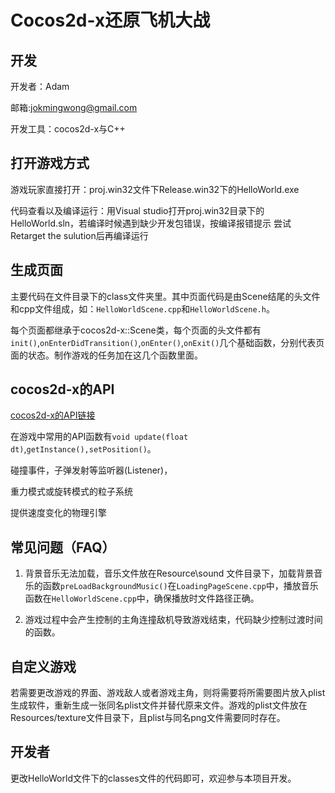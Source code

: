 # Cocos2d-x还原飞机大战

## 开发

开发者：Adam

邮箱:jokmingwong@gmail.com

开发工具：cocos2d-x与C++



## 打开游戏方式

游戏玩家直接打开：proj.win32文件下Release.win32下的HelloWorld.exe

代码查看以及编译运行：用Visual studio打开proj.win32目录下的HelloWorld.sln，若编译时候遇到缺少开发包错误，按编译报错提示 尝试Retarget the sulution后再编译运行



## 生成页面

主要代码在文件目录下的class文件夹里。其中页面代码是由Scene结尾的头文件和cpp文件组成，如：`HelloWorldScene.cpp`和`HelloWorldScene.h`。

每个页面都继承于cocos2d-x::Scene类，每个页面的头文件都有`init()`,`onEnterDidTransition()`,`onEnter()`,`onExit()`几个基础函数，分别代表页面的状态。制作游戏的任务加在这几个函数里面。



## cocos2d-x的API

[cocos2d-x的API链接](http://www.cocos.com/docs/native/)

在游戏中常用的API函数有`void update(float dt)`,`getInstance(),setPosition()`。

碰撞事件，子弹发射等监听器(Listener)，

重力模式或旋转模式的粒子系统

提供速度变化的物理引擎



## 常见问题（FAQ）

1. 背景音乐无法加载，音乐文件放在Resource\sound 文件目录下，加载背景音乐的函数`preLoadBackgroundMusic()`在`LoadingPageScene.cpp`中，播放音乐函数在`HelloWorldScene.cpp`中，确保播放时文件路径正确。

2. 游戏过程中会产生控制的主角连撞敌机导致游戏结束，代码缺少控制过渡时间的函数。

   



## 自定义游戏

若需要更改游戏的界面、游戏敌人或者游戏主角，则将需要将所需要图片放入plist生成软件，重新生成一张同名plist文件并替代原来文件。游戏的plist文件放在Resources/texture文件目录下，且plist与同名png文件需要同时存在。



## 开发者

更改HelloWorld文件下的classes文件的代码即可，欢迎参与本项目开发。

